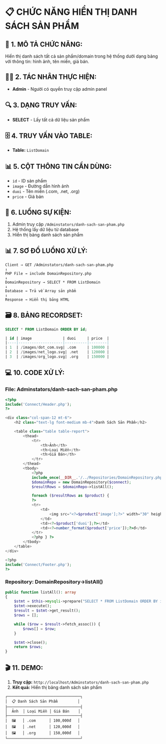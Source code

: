 # 📋 **CHỨC NĂNG HIỂN THỊ DANH SÁCH SẢN PHẨM**

## 📝 **1. MÔ TẢ CHỨC NĂNG:**

Hiển thị danh sách tất cả sản phẩm/domain trong hệ thống dưới dạng bảng với thông tin: hình ảnh, tên miền, giá bán.

## 👨‍💼 **2. TÁC NHÂN THỰC HIỆN:**

- **Admin** - Người có quyền truy cập admin panel

## 🔍 **3. DẠNG TRUY VẤN:**

- **SELECT** - Lấy tất cả dữ liệu sản phẩm

## 🗄️ **4. TRUY VẤN VÀO TABLE:**

- **Table:** `ListDomain`

## 📊 **5. CỘT THÔNG TIN CẦN DÙNG:**

- `id` - ID sản phẩm
- `image` - Đường dẫn hình ảnh
- `duoi` - Tên miền (.com, .net, .org)
- `price` - Giá bán

## 🔄 **6. LUỒNG SỰ KIỆN:**

1. Admin truy cập `/Adminstators/danh-sach-san-pham.php`
2. Hệ thống lấy dữ liệu từ database
3. Hiển thị bảng danh sách sản phẩm

## 📊 **7. SƠ ĐỒ LUỒNG XỬ LÝ:**

```
Client → GET /Adminstators/danh-sach-san-pham.php
↓
PHP File → include DomainRepository.php
↓
DomainRepository → SELECT * FROM ListDomain
↓
Database → Trả về Array sản phẩm
↓
Response → Hiển thị bảng HTML
```

## 🗃️ **8. BẢNG RECORDSET:**

```sql
SELECT * FROM ListDomain ORDER BY id;

| id | image              | duoi     | price  |
|----|--------------------|----------|--------|
| 1  | /images/dot_com.svg| .com     | 100000 |
| 2  | /images/net_logo.svg| .net    | 120000 |
| 3  | /images/org_logo.svg| .org    | 150000 |
```

## 💻 **10. CODE XỬ LÝ:**

### **File: Adminstators/danh-sach-san-pham.php**

```php
<?php
include('Connect/Header.php');
?>

<div class="col-span-12 mt-6">
    <h2 class="text-lg font-medium mb-4">Danh Sách Sản Phẩm</h2>

    <table class="table table-report">
        <thead>
            <tr>
                <th>Ảnh</th>
                <th>Loại Miền</th>
                <th>Giá Bán</th>
            </tr>
        </thead>
        <tbody>
            <?php
            include_once(__DIR__.'/../Repositories/DomainRepository.php');
            $domainRepo = new DomainRepository($connect);
            $resultRows = $domainRepo->listAll();

            foreach ($resultRows as $product) {
            ?>
            <tr>
                <td>
                    <img src="<?=$product['image'];?>" width="30" height="30" alt="<?=$product['duoi'];?>">
                </td>
                <td><?=$product['duoi'];?></td>
                <td><?=number_format($product['price']);?>đ</td>
            </tr>
            <?php } ?>
        </tbody>
    </table>
</div>

<?php
include('Connect/Footer.php');
?>
```

### **Repository: DomainRepository->listAll()**

```php
public function listAll(): array
{
    $stmt = $this->mysqli->prepare("SELECT * FROM ListDomain ORDER BY id ASC");
    $stmt->execute();
    $result = $stmt->get_result();
    $rows = [];

    while ($row = $result->fetch_assoc()) {
        $rows[] = $row;
    }

    $stmt->close();
    return $rows;
}
```

## 🎬 **11. DEMO:**

1. **Truy cập:** `http://localhost/Adminstators/danh-sach-san-pham.php`
2. **Kết quả:** Hiển thị bảng danh sách sản phẩm

```
┌─────────────────────────────────┐
│  📋 Danh Sách Sản Phẩm         │
├─────────────────────────────────┤
│  Ảnh  │ Loại Miền │ Giá Bán    │
├─────────────────────────────────┤
│  🖼️   │ .com      │ 100,000đ   │
│  🖼️   │ .net      │ 120,000đ   │
│  🖼️   │ .org      │ 150,000đ   │
└─────────────────────────────────┘
```
